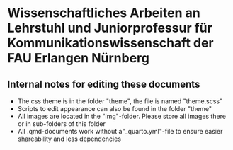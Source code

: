 # Wissenschaftliches Arbeiten an Lehrstuhl und Juniorprofessur für Kommunikationswissenschaft der FAU Erlangen Nürnberg

## Internal notes for editing these documents
- The css theme is in the folder "theme", the file is named "theme.scss"
- Scripts to edit appearance can also be found in the folder "theme"
- All images are located in the "img"-folder. Please store all images there or in sub-folders of this folder
- All .qmd-documents work without a"_quarto.yml"-file to ensure easier shareability and less dependencies
